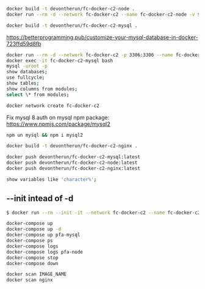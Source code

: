 ```sh
docker build -t devontherun/fc-docker-c2-node .
docker run --rm -d --network fc-docker-c2 --name fc-docker-c2-node -v $(pwd):/usr/src/app devontherun/fc-docker-c2-node

docker build -t devontherun/fc-docker-c2-mysql .
```
https://betterprogramming.pub/customize-your-mysql-database-in-docker-723ffd59d8fb
```sh
docker run --rm -d --network fc-docker-c2 -p 3306:3306 --name fc-docker-c2-mysql -e MYSQL_ROOT_PASSWORD=root devontherun/fc-docker-c2-mysql
docker exec -it fc-docker-c2-mysql bash
mysql -uroot -p
show databases;
use fullcycle;
show tables;
show columns from modules;
select \* from modules;

docker network create fc-docker-c2
```

Fix mysql 8 auth on mysql npm package:
https://www.npmjs.com/package/mysql2
```sh
npm un mysql && npm i mysql2

docker build -t devontherun/fc-docker-c2-nginx .

docker push devontherun/fc-docker-c2-mysql:latest
docker push devontherun/fc-docker-c2-node:latest
docker push devontherun/fc-docker-c2-nginx:latest

show variables like 'character%';
```
## --init intead of -d
```sh
$ docker run --rm --init -it --network fc-docker-c2 --name fc-docker-c2-node -v $(pwd):/usr/src/app devontherun/fc-docker-c2-node

docker-compose up
docker-compose up -d
docker-compose up pfa-mysql
docker-compose ps
docker-compose logs
docker-compose logs pfa-node
docker-compose stop
docker-compose down

docker scan IMAGE_NAME
docker scan nginx
```
